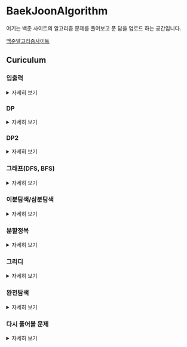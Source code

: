 # BaekJoonAlgorithm

여기는 백준 사이트의 알고리즘 문제를 풀어보고 푼 답을 업로드 하는 공간입니다.


[백준알고리즘사이트](https://www.acmicpc.net/)

## Curiculum

### 입출력
<details>
    <summary>자세히 보기</summary>

| *백준*   | *문제번호(사이트)*| *문제*              |
|:--:|:------:|:-----------------------:| 
|  1 |  [1000](https://www.acmicpc.net/problem/1000) |           [A+B](https://github\.com/NaMooJoon/BeakJoonAlgorithm/tree/main/Problems/InputOutput/prob1000.c)           |
|  2 |  [1924](https://www.acmicpc.net/problem/1924) |          [2007년](https://github\.com/NaMooJoon/BeakJoonAlgorithm/tree/main/Problems/InputOutput/prob1924.c)         |
|  3 |  [2438](https://www.acmicpc.net/problem/2438) |         [별찍기-1](https://github\.com/NaMooJoon/BeakJoonAlgorithm/tree/main/Problems/InputOutput/prob2438.c)        |
|  4 |  [2439](https://www.acmicpc.net/problem/2439) |         [별찍기-2](https://github\.com/NaMooJoon/BeakJoonAlgorithm/tree/main/Problems/InputOutput/prob2439.c)       |
|  5 |  [2440](https://www.acmicpc.net/problem/2440) |         [별찍기-3](https://github\.com/NaMooJoon/BeakJoonAlgorithm/tree/main/Problems/InputOutput/prob2440.c)        |
|  6 |  [2441](https://www.acmicpc.net/problem/2441) |         [별찍기-4](https://github\.com/NaMooJoon/BeakJoonAlgorithm/tree/main/Problems/InputOutput/prob2441.c)        |
|  7 |  [2442](https://www.acmicpc.net/problem/2442) |         [별찍기-5](https://github\.com/NaMooJoon/BeakJoonAlgorithm/tree/main/Problems/InputOutput/prob2442.c)        |
|  8 |  [2445](https://www.acmicpc.net/problem/2445)|         [별찍기-8](https://github\.com/NaMooJoon/BeakJoonAlgorithm/tree/main/Problems/InputOutput/prob2445.c)        |
|  9 |  [2446](https://www.acmicpc.net/problem/2446) |         [별찍기-9](https://github\.com/NaMooJoon/BeakJoonAlgorithm/tree/main/Problems/InputOutput/prob2446.c)        |
| 10 |  [2552](https://www.acmicpc.net/problem/2552) |         전구숫자        |
| 11 |  [2557](https://www.acmicpc.net/problem/2557)|        [Hello World](https://github\.com/NaMooJoon/BeakJoonAlgorithm/tree/main/Problems/InputOutput/prob2557.c)      |
| 12 |  [2558](https://www.acmicpc.net/problem/2558)|        [A+B - 2](https://github\.com/NaMooJoon/BeakJoonAlgorithm/tree/main/Problems/InputOutput/prob2558.c)        |
| 13 |  [2739](https://www.acmicpc.net/problem/2739)|          [구구단](https://github\.com/NaMooJoon/BeakJoonAlgorithm/tree/main/Problems/InputOutput/prob2739.c)         |
| 14 |  [2741](https://www.acmicpc.net/problem/2741)|          [N찍기](https://github\.com/NaMooJoon/BeakJoonAlgorithm/tree/main/Problems/InputOutput/prob2741.c)          |
| 15 |  [2742](https://www.acmicpc.net/problem/2742)|         [기찍 N](https://github\.com/NaMooJoon/BeakJoonAlgorithm/tree/main/Problems/InputOutput/prob2742.c)        |
| 16 |  [8393](https://www.acmicpc.net/problem/8393)|            [합](https://github\.com/NaMooJoon/BeakJoonAlgorithm/tree/main/Problems/InputOutput/prob8393.c)           |
| 17 | [10818](https://www.acmicpc.net/problem/10818)|       [최소,   최대](https://github\.com/NaMooJoon/BeakJoonAlgorithm/tree/main/Problems/InputOutput/prob10818.c)      |
| 18 | [10950](https://www.acmicpc.net/problem/10950)|          [A+B - 3](https://github\.com/NaMooJoon/BeakJoonAlgorithm/tree/main/Problems/InputOutput/prob10950.c)        |
| 19 | [10951](https://www.acmicpc.net/problem/10951)|          [A+B - 4](https://github\.com/NaMooJoon/BeakJoonAlgorithm/tree/main/Problems/InputOutput/prob10951.c)        |
| 20 | [10952](https://www.acmicpc.net/problem/10952)|          [A+B - 5](https://github\.com/NaMooJoon/BeakJoonAlgorithm/tree/main/Problems/InputOutput/prob10952.c)        |
| 21 | [10953](https://www.acmicpc.net/problem/10953)|          [A+B - 6](https://github\.com/NaMooJoon/BeakJoonAlgorithm/tree/main/Problems/InputOutput/prob10953.c)        |
| 22 | [10991](https://www.acmicpc.net/problem/10991)|      [별찍기   - 16](https://github\.com/NaMooJoon/BeakJoonAlgorithm/tree/main/Problems/InputOutput/prob10991.c)      |
| 23 | [10992](https://www.acmicpc.net/problem/10992)|      [별찍기   - 17](https://github\.com/NaMooJoon/BeakJoonAlgorithm/tree/main/Problems/InputOutput/prob10992.c)      |
| 24 | [11021](https://www.acmicpc.net/problem/11021)|          [A+B - 7](https://github\.com/NaMooJoon/BeakJoonAlgorithm/tree/main/Problems/InputOutput/prob11021.c)        |
| 25 | [11022](https://www.acmicpc.net/problem/11022)|          [A+B - 8](https://github\.com/NaMooJoon/BeakJoonAlgorithm/tree/main/Problems/InputOutput/prob11022.c)        |
| 26 | [11718](https://www.acmicpc.net/problem/11718)|    [그대로   출력하기](https://github\.com/NaMooJoon/BeakJoonAlgorithm/tree/main/Problems/InputOutput/prob11718.c)    |
| 27 | [11719](https://www.acmicpc.net/problem/11719)|    [그대로   출력하기2](https://github\.com/NaMooJoon/BeakJoonAlgorithm/tree/main/Problems/InputOutput/prob11719.c)    |
| 28 | [11720](https://www.acmicpc.net/problem/11720)|       [숫자의   합](https://github\.com/NaMooJoon/BeakJoonAlgorithm/tree/main/Problems/InputOutput/prob11720.c)       |
| 29 | [11721](https://www.acmicpc.net/problem/11721)| [열개씩 끊어 출력하기](https://github\.com/NaMooJoon/BeakJoonAlgorithm/tree/main/Problems/InputOutput/prob11721.c) |

</details>

### DP
<details>
    <summary>자세히 보기</summary>

| *백준* | *문제번호*| *문제*              |
|:--:|:-----:|:----------------------------:|
|  0 |  [2748](https://www.acmicpc.net/problem/2748)|          [피보나치 수 2](https://github\.com/NaMooJoon/BeakJoonAlgorithm/tree/main/Problems/DP/prob2748.c)        |
|  1 |  [1463](https://www.acmicpc.net/problem/1463)|           [1로만들기](https://github\.com/NaMooJoon/BeakJoonAlgorithm/tree/main/Problems/DP/prob1463.c)          |
|  2 |  [1699](https://www.acmicpc.net/problem/1699)|          [제곱수의합](https://github\.com/NaMooJoon/BeakJoonAlgorithm/tree/main/Problems/DP/prob1699.c)          |
|  3 |  [1912](https://www.acmicpc.net/problem/1912)|            [연속합](https://github\.com/NaMooJoon/BeakJoonAlgorithm/tree/main/Problems/DP/prob1912.c)            |
|  4 |  [2011](https://www.acmicpc.net/problem/2011)|           [암호코드](https://github\.com/NaMooJoon/BeakJoonAlgorithm/tree/main/Problems/DP/prob2011.c)           |
|  5 |  [2133](https://www.acmicpc.net/problem/2133)|          [타일채우기](https://github\.com/NaMooJoon/BeakJoonAlgorithm/tree/main/Problems/DP/prob2133.c)          |
|  6 |  [2156](https://www.acmicpc.net/problem/2156)|          [포도주시식](https://github\.com/NaMooJoon/BeakJoonAlgorithm/tree/main/Problems/DP/prob2156.c)          |
|  7 |  [2193](https://www.acmicpc.net/problem/2193)|            [이친수](https://github\.com/NaMooJoon/BeakJoonAlgorithm/tree/main/Problems/DP/prob2193.c)            |
|  8 |  [2225](https://www.acmicpc.net/problem/2225)|            [합분배](https://github\.com/NaMooJoon/BeakJoonAlgorithm/tree/main/Problems/DP/prob2225.c)           |
|  9 |  [2579](https://www.acmicpc.net/problem/2579)|          [계단오르기](https://github\.com/NaMooJoon/BeakJoonAlgorithm/tree/main/Problems/DP/prob2579.c)         |
| 10 |  [9095](https://www.acmicpc.net/problem/9095)|          [1,2,3더하기](https://github\.com/NaMooJoon/BeakJoonAlgorithm/tree/main/Problems/DP/prob9095.c)         |
| 11 |  [9461](https://www.acmicpc.net/problem/9461)|         [파도반   수열](https://github\.com/NaMooJoon/BeakJoonAlgorithm/tree/main/Problems/DP/prob9461.c)        |
| 12 |  [9465](https://www.acmicpc.net/problem/9465)|            [스티커](https://github\.com/NaMooJoon/BeakJoonAlgorithm/tree/main/Problems/DP/prob9465.c)           |
| 13 | [10844](https://www.acmicpc.net/problem/10844)|        [쉬운   계단 수](https://github\.com/NaMooJoon/BeakJoonAlgorithm/tree/main/Problems/DP/prob10844.c)        |
| 14 | [11052](https://www.acmicpc.net/problem/11052)|          [카드   구매](https://github\.com/NaMooJoon/BeakJoonAlgorithm/tree/main/Problems/DP/prob11052.c)         |
| 15 | [11053](https://www.acmicpc.net/problem/11053)| 가장   긴 증가하는 부분 수열 |
| 16 | [11054](https://www.acmicpc.net/problem/11054)| 가장   긴 바이토닉 부분 수열 |
| 17 | [11055](https://www.acmicpc.net/problem/11055)|   [가장   큰 증가 부분 수열](https://github\.com/NaMooJoon/BeakJoonAlgorithm/tree/main/Problems/DP/prob11055.c)   |
| 18 | [11057](https://www.acmicpc.net/problem/11057)|           [오르막수](https://github\.com/NaMooJoon/BeakJoonAlgorithm/tree/main/Problems/DP/prob11057.c)           |
| 19 | [11722](https://www.acmicpc.net/problem/11722)| [가장   긴 감소하는 부분 수열](https://github\.com/NaMooJoon/BeakJoonAlgorithm/tree/main/Problems/DP/prob11722.c) |
| 20 | [11726](https://www.acmicpc.net/problem/11726)|             [2타일](https://github\.com/NaMooJoon/BeakJoonAlgorithm/tree/main/Problems/DP/prob11726.c)            |
| 21 | [11727](https://www.acmicpc.net/problem/11727)|             [타일](https://github\.com/NaMooJoon/BeakJoonAlgorithm/tree/main/Problems/DP/prob11727.c)             |

</details>

### DP2
<details>
    <summary>자세히 보기</summary>

| *백준* | *문제번호*| *문제*              |
|:--:|:-----:|:----------------------:|
|  1 |  [2751](https://www.acmicpc.net/problem/2751) |      [수열-시간초과](https://github\.com/NaMooJoon/BeakJoonAlgorithm/tree/main/Problems/DP2/prob2751.c)     |
|  2 |  [1158](https://www.acmicpc.net/problem/1158)|        [요세푸스](https://github\.com/NaMooJoon/BeakJoonAlgorithm/tree/main/Problems/DP2/prob1158.c)        |
|  3 |  [1168](https://www.acmicpc.net/problem/1168)|        요세푸스2       |
|  4 |  [1212](https://www.acmicpc.net/problem/1212)|     8진수를2진수로     |
|  5 |  [1373](https://www.acmicpc.net/problem/1373)|     [2진수를8진수로](https://github\.com/NaMooJoon/BeakJoonAlgorithm/tree/main/Problems/DP2/prob1373.c)     |
|  6 |  [1406](https://www.acmicpc.net/problem/1406)|         에디터         |
|  7 |  [1676](https://www.acmicpc.net/problem/1676)|     [팩토리얼0의개수](https://github\.com/NaMooJoon/BeakJoonAlgorithm/tree/main/Problems/DP2/prob1676.c)    |
|  8 |  [1850](https://www.acmicpc.net/problem/1850)|   최대공약수-시간초과  |
|  9 |  [1929](https://www.acmicpc.net/problem/1929)|       [소수구하기](https://github\.com/NaMooJoon/BeakJoonAlgorithm/tree/main/Problems/DP2/prob1929.c)       |
| 10 |  [1934](https://www.acmicpc.net/problem/1934)|       최소공배수       |
| 11 |  [1978](https://www.acmicpc.net/problem/1978)|       소수구하기       |
| 12 |  [2004](https://www.acmicpc.net/problem/2004)| 조합0의개수-런타임오류 |
| 13 |  [2089](https://www.acmicpc.net/problem/2089)|        2진수출력       |
| 14 |  [2609](https://www.acmicpc.net/problem/2609)|  최대공약수,최소공배수 |
| 15 |  [2743](https://www.acmicpc.net/problem/2743)|      단어길이재기      |
| 16 |  [2745](https://www.acmicpc.net/problem/2745)|        진법변환        |
| 17 |  [6588](https://www.acmicpc.net/problem/6588)|    골드바흐의   추측   |
| 18 |  [9012](https://www.acmicpc.net/problem/9012)|       괄호(stack)      |
| 19 |  [9613](https://www.acmicpc.net/problem/9613)|       GCD의   합       |
| 20 | [10430](https://www.acmicpc.net/problem/10430)|         나머지         |
| 21 | [10799](https://www.acmicpc.net/problem/10799)|     쇠막대기(stack)    |
| 22 | [10808](https://www.acmicpc.net/problem/10808)|       알파벳갯수       |
| 23 | [10809](https://www.acmicpc.net/problem/10809)|       알파벳찾기       |
| 24 | [10814](https://www.acmicpc.net/problem/10814)|      나이순   정렬     |
| 25 | [10820](https://www.acmicpc.net/problem/10820)|       문자열분석       |
| 26 | [10824](https://www.acmicpc.net/problem/10824)|          네수          |
| 27 | [10825](https://www.acmicpc.net/problem/10825)|         국영수         |
| 28 | [10828](https://www.acmicpc.net/problem/10828)|       스택(기초)       |
| 29 | [10845](https://www.acmicpc.net/problem/10845)|        큐(기초)        |
| 30 | [10866](https://www.acmicpc.net/problem/10866)|        덱(기초)        |
| 31 | [10872](https://www.acmicpc.net/problem/10872)|        팩토리얼        |
| 32 | [10989](https://www.acmicpc.net/problem/10989)|         수정렬3        |
| 33 | [11004](https://www.acmicpc.net/problem/11004)|      K번째수퀵정렬     |
| 34 | [11005](https://www.acmicpc.net/problem/11005)|        진법변화        |
| 35 | [11576](https://www.acmicpc.net/problem/11576)|        진법변환        |
| 36 | [11650](https://www.acmicpc.net/problem/11650)|   좌표정렬(2차원정렬)  |
| 37 | [11651](https://www.acmicpc.net/problem/11651)|  좌표정렬2(2차원정렬)  |
| 38 | [11652](https://www.acmicpc.net/problem/11652)|        카드갯수        |
| 39 | [11653](https://www.acmicpc.net/problem/11653)|       소인수분해       |
| 40 | [11655](https://www.acmicpc.net/problem/11655)|          ROT13         |
| 41 | [11656](https://www.acmicpc.net/problem/11656)|       접미사배열       |

</details>


### 그래프(DFS, BFS)
<details>
    <summary>자세히 보기</summary>

| *백준* | *문제번호*| *문제*              |
|:--:|:-----:|:------------------:|
|  1 |  [1167](https://www.acmicpc.net/problem/1167) |     트리의 지름    |
|  2 |  [1260](https://www.acmicpc.net/problem/1260)|     DFS와   BFS    |
|  3 |  [1707](https://www.acmicpc.net/problem/1707)|     이분그래프     |
|  4 |  [1967](https://www.acmicpc.net/problem/1967)|     트리의지름     |
|  5 |  [1991](https://www.acmicpc.net/problem/1991)|     트리   순회    |
|  6 |  [2146](https://www.acmicpc.net/problem/2146)|     다리만들기     |
|  7 |  [2178](https://www.acmicpc.net/problem/2178)|      미로탐색      |
|  8 |  [2331](https://www.acmicpc.net/problem/2331)|      반복수열      |
|  9 |  [2667](https://www.acmicpc.net/problem/2667)|   단지번호붙이기   |
| 10 |  [4963](https://www.acmicpc.net/problem/4963)|      섬의개수      |
| 11 |  [7576](https://www.acmicpc.net/problem/7576)|       토마토       |
| 12 |  [9466](https://www.acmicpc.net/problem/9466)|     텀프로젝트     |
| 13 | [10451](https://www.acmicpc.net/problem/10451)|     순열사이클     |
| 14 | [11724](https://www.acmicpc.net/problem/11724)| 연결   요소의 개수 |
| 15 | [11725](https://www.acmicpc.net/problem/11725)|   트리의부모찾기   |

</details>

### 이분탐색/삼분탐색
<details>
    <summary>자세히 보기</summary>

| *백준* | *문제번호*| *문제*              |
|:--:|:-----:|:------------------:|
| 1 |  [1654](https://www.acmicpc.net/problem/1654) | 랜선자르기 |
| 2 |  [2110](https://www.acmicpc.net/problem/2110) | 공유기설치 |
| 3 |  [2805](https://www.acmicpc.net/problem/2805) | 나무자르기 |
| 4 | [10815](https://www.acmicpc.net/problem/10815) |  숫자카드  |
| 5 | [10816](https://www.acmicpc.net/problem/10816) |  숫자카드2 |
| 6 | [11662](https://www.acmicpc.net/problem/11662) | 민호와강호 |

</details>

### 분할정복
<details>
    <summary>자세히 보기</summary>

| *백준* | *문제번호*| *문제*              |
|:--:|:-----:|:------------------:|
| 1 |  [1517](https://www.acmicpc.net/problem/1517) |      버블소트      |
| 2 |  [1780](https://www.acmicpc.net/problem/1780) |    종이의   개수   |
| 3 |  [1992](https://www.acmicpc.net/problem/1992) |     쿼드   트리    |
| 4 |  [2261](https://www.acmicpc.net/problem/2261) | 가장   가까운 두점 |
| 5 |  [2447](https://www.acmicpc.net/problem/2447) |      별찍기-10     |
| 6 |  [2448](https://www.acmicpc.net/problem/2448)|      별찍기-11     |
| 7 | [11728](https://www.acmicpc.net/problem/11728)|     배열합치기     |
| 8 | [11729](https://www.acmicpc.net/problem/11729) |      하노이탑      |

</details>

### 그리디
<details>
    <summary>자세히 보기</summary>

| *백준* | *문제번호*| *문제*              |
|:--:|:-----:|:------------------:|
| 1 |  [1744](https://www.acmicpc.net/problem/1744) |     수묶기    |
| 2 |  [1783](https://www.acmicpc.net/problem/1783) | 병든   나이트 |
| 3 |  [1931](https://www.acmicpc.net/problem/1931) | 회의실   배정 |
| 4 |  [2873](https://www.acmicpc.net/problem/2873) |   롤러코스터  |
| 5 |  [2875](https://www.acmicpc.net/problem/2875) |   대회or인턴  |
| 6 | [10610](https://www.acmicpc.net/problem/10610) |       30      |
| 7 | [11047](https://www.acmicpc.net/problem/11047) |  K원의   동전 |
| 8 | [11399](https://www.acmicpc.net/problem/11399) |      ATM      |

</details>

### 완전탐색
<details>
    <summary>자세히 보기</summary>

| *백준* | *문제번호*| *문제*              |
|:--:|:-----:|:------------------:|
|  1 |  [1107](https://www.acmicpc.net/problem/1107) |       리모컨       |
|  2 |  [1182](https://www.acmicpc.net/problem/1182) |    부분수열의합    |
|  3 |  [1208](https://www.acmicpc.net/problem/1208) |    부분수열의합2   |
|  4 |  [1261](https://www.acmicpc.net/problem/1261) |      알고스팟      |
|  5 |  [1451](https://www.acmicpc.net/problem/1451) | 직사각형으로나누기 |
|  6 |  [1476](https://www.acmicpc.net/problem/1476) |      날짜계산      |
|  7 |  [1525](https://www.acmicpc.net/problem/1525) |        퍼즐        |
|  8 |  [1644](https://www.acmicpc.net/problem/1644) |   소수의   연속합  |
|  9 |  [1697](https://www.acmicpc.net/problem/1697) |      숨박꼭질      |
| 10 |  [1759](https://www.acmicpc.net/problem/1759) |     암호만들기     |
| 11 |  [1806](https://www.acmicpc.net/problem/1806) |       부분합       |
| 12 |  [1963](https://www.acmicpc.net/problem/1963) |      소수경로      |
| 13 |  [1987](https://www.acmicpc.net/problem/1987) |       알파벳       |
| 14 |  [2003](https://www.acmicpc.net/problem/2003) |      수들의합2     |
| 15 |  [2143](https://www.acmicpc.net/problem/2143) |     두배열의합     |
| 16 |  [2186](https://www.acmicpc.net/problem/2186) |       문자판       |
| 17 |  [2251](https://www.acmicpc.net/problem/2251) |        물통        |
| 18 |  [2580](https://www.acmicpc.net/problem/2580) |       스도쿠       |
| 19 |  [2632](https://www.acmicpc.net/problem/2632) |      피자판매      |
| 20 |  [3108](https://www.acmicpc.net/problem/3108) |        로고        |
| 21 |  [5014](https://www.acmicpc.net/problem/5014) |     스타트링크     |
| 22 |  [6603](https://www.acmicpc.net/problem/6603) |        로또        |
| 23 |  [7453](https://www.acmicpc.net/problem/7453) | 합이   0인 네 정수 |
| 24 |  [9019](https://www.acmicpc.net/problem/9019) |        DSLR        |
| 25 |  [9095](https://www.acmicpc.net/problem/9095) |   1,2,3   더하기   |
| 26 | [10819](https://www.acmicpc.net/problem/10819) |   차이를   최대로  |
| 27 | [10971](https://www.acmicpc.net/problem/10971) |  외판원의   순회2  |
</details>

### 다시 풀어볼 문제
<details>
    <summary>자세히 보기</summary>

| *백준* | *문제번호*| *문제*              |
|:--:|:-----:|:------------------:|
|  1 |  [1912](https://www.acmicpc.net/problem/1912) |       연속합       |
|  2 |  [2011](https://www.acmicpc.net/problem/2011) |      암호코드     |
|  3 | [11053](https://www.acmicpc.net/problem/11053)| 가장   긴 증가하는 부분 수열 |

</details>